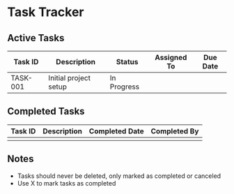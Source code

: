 # Task Tracker

## Active Tasks
| Task ID | Description | Status | Assigned To | Due Date |
|---------|------------|--------|-------------|----------|
| TASK-001 | Initial project setup | In Progress | | |

## Completed Tasks
| Task ID | Description | Completed Date | Completed By |
|---------|------------|----------------|--------------|
| | | | |

## Notes
- Tasks should never be deleted, only marked as completed or canceled
- Use X to mark tasks as completed
